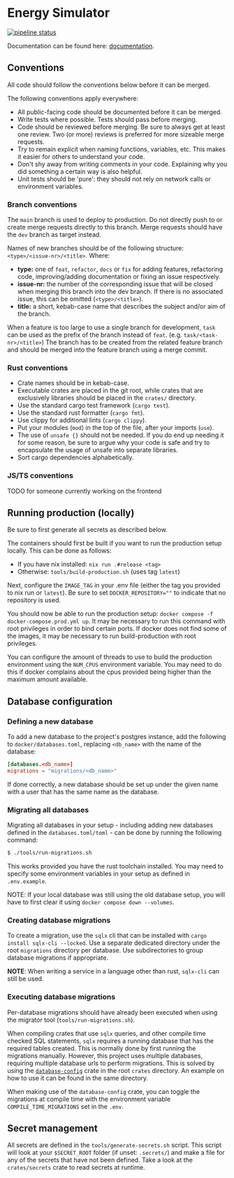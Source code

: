 # Energy Simulator

[![pipeline status](https://gitlab.ilabt.imec.be/r2l/students/bacheloreindwerk2324/energie-simulator/badges/dev/pipeline.svg)](https://gitlab.ilabt.imec.be/r2l/students/bacheloreindwerk2324/energie-simulator/-/commits/dev)

Documentation can be found here: [documentation](./docs/README.md).

## Conventions

All code should follow the conventions below before it can be merged.

The following conventions apply everywhere:

-   All public-facing code should be documented before it can be merged.
-   Write tests where possible. Tests should pass before merging.
-   Code should be reviewed before merging. Be sure to always get at least one review. Two (or more) reviews is preferred for more sizeable merge requests.
-   Try to remain explicit when naming functions, variables, etc. This makes it easier for others to understand your code.
-   Don't shy away from writing comments in your code. Explaining why you did something a certain way is also helpful.
-   Unit tests should be 'pure': they should not rely on network calls or environment variables.

### Branch conventions

The `main` branch is used to deploy to production.
Do not directly push to or create merge requests directly to this branch.
Merge requests should have the `dev` branch as target instead.

Names of new branches should be of the following structure: `<type>/<issue-nr>/<title>`.
Where:

-   **type:** one of `feat`, `refactor`, `docs` or `fix` for adding features, refactoring code, improving/adding documentation or fixing an issue respectively.
-   **issue-nr:** the number of the corresponding issue that will be closed when merging this branch into the dev branch. If there is no associated issue, this can be omitted (`<type>/<title>`).
-   **title:** a short, kebab-case name that describes the subject and/or aim of the branch.

When a feature is too large to use a single branch for development, `task` can be used as the prefix of the branch instead of `feat`.
(e.g. `task/<task-nr>/<title>`)
The branch has to be created from the related feature branch and should be merged into the feature branch using a merge commit.

### Rust conventions

-   Crate names should be in kebab-case.
-   Executable crates are placed in the git root, while crates that are exclusively libraries should be placed in the `crates/` directory.
-   Use the standard cargo test framework (`cargo test`).
-   Use the standard rust formatter (`cargo fmt`).
-   Use clippy for additional lints (`cargo clippy`).
-   Put your modules (`mod`) in the top of the file, after your imports (`use`).
-   The use of `unsafe {}` should not be needed. If you do end up needing it for some reason, be sure to argue why your code is safe and try to encapsulate the usage of unsafe into separate libraries.
-   Sort cargo dependencies alphabetically.

### JS/TS conventions

TODO for someone currently working on the frontend

## Running production (locally)
Be sure to first generate all secrets as described below.

The containers should first be built if you want to run the production setup locally. This can be
done as follows:
- If you have nix installed: `nix run .#release <tag>`
- Otherwise: `tools/build-production.sh` (uses tag `latest`)

Next, configure the `IMAGE_TAG` in your .env file (either the tag you provided to nix run or 
`latest`). Be sure to set `DOCKER_REPOSITORY=""` to indicate that no repository is used.

You should now be able to run the production setup: `docker compose -f docker-compose.prod.yml up`.
It may be necessary to run this command with root privileges in order to bind certain ports. If
docker does not find some of the images, it may be necessary to run build-production with root
privileges.

You can configure the amount of threads to use to build the production environment using the
`NUM_CPUS` environment variable. You may need to do this if docker complains about the cpus
provided being higher than the maximum amount available.

## Database configuration

### Defining a new database

To add a new database to the project's postgres instance, add the following to
`docker/databases.toml`, replacing `<db_name>` with the name of the database:

```toml
[databases.<db_name>]
migrations = "migrations/<db_name>"
```

If done correctly, a new database should be set up under the given name with a user that has the same name as the database.

### Migrating all databases

Migrating all databases in your setup - including adding new databases defined in the
`databases.toml/toml` - can be done by running the following command:
```bash
$ ./tools/run-migrations.sh
```
This works provided you have the rust toolchain installed. You may need to specify some environment
variables in your setup as defined in `.env.example`.

NOTE: If your local database was still using the old database setup, you will have to first clear
it using `docker compose down --volumes`.

### Creating database migrations

To create a migration, use the `sqlx` cli that can be installed with `cargo install sqlx-cli --locked`.
Use a separate dedicated directory under the root `migrations` directory per database. Use subdirectories to group database migrations if appropriate.

**NOTE**: When writing a service in a language other than rust, `sqlx-cli` can still be used.

### Executing database migrations

Per-database migrations should have already been executed when using the migrator tool
(`tools/run-migrations.sh`).

When compiling crates that use `sqlx` queries, and other compile time checked SQL statements, `sqlx` requires a running database that has the required tables created.
This is normally done by first running the migrations manually.
However, this project uses multiple databases, requiring multiple database urls to perform migrations.
This is solved by using the [`database-config`](./crates/database-config) crate in the root `crates` directory.
An example on how to use it can be found in the same directory.

When making use of the `database-config` crate, you can toggle the migrations at compile time with the environment variable `COMPILE_TIME_MIGRATIONS` set in the `.env`.

## Secret management

All secrets are defined in the `tools/generate-secrets.sh` script. This script will look at your
`$SECRET_ROOT` folder (if unset: `.secrets/`) and make a file for any of the secrets that have not
been defined. Take a look at the `crates/secrets` crate to read secrets at runtime.
